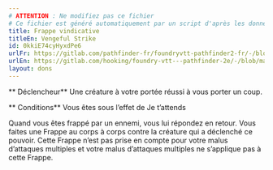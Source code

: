 ```yaml
---
# ATTENTION : Ne modifiez pas ce fichier
# Ce fichier est généré automatiquement par un script d'après les données du module Foundry VTT officiel et de sa traduction
title: Frappe vindicative
titleEn: Vengeful Strike
id: 0kkiE74cyHyxdPe6
urlFr: https://gitlab.com/pathfinder-fr/foundryvtt-pathfinder2-fr/-/blob/master/data/feats/0kkiE74cyHyxdPe6.htm
urlEn: https://gitlab.com/hooking/foundry-vtt---pathfinder-2e/-/blob/master/packs/data/feats.db/vengeful-strike.json
layout: dons
---
```

** Déclencheur** Une créature à votre portée réussi à vous porter un coup.

** Conditions** Vous êtes sous l’effet de Je t’attends

Quand vous êtes frappé par un ennemi, vous lui répondez en retour. Vous faites une Frappe au corps à corps contre la créature qui a déclenché ce pouvoir. Cette Frappe n’est pas prise en compte pour votre malus d’attaques multiples et votre malus d’attaques multiples ne s’applique pas à cette Frappe.
